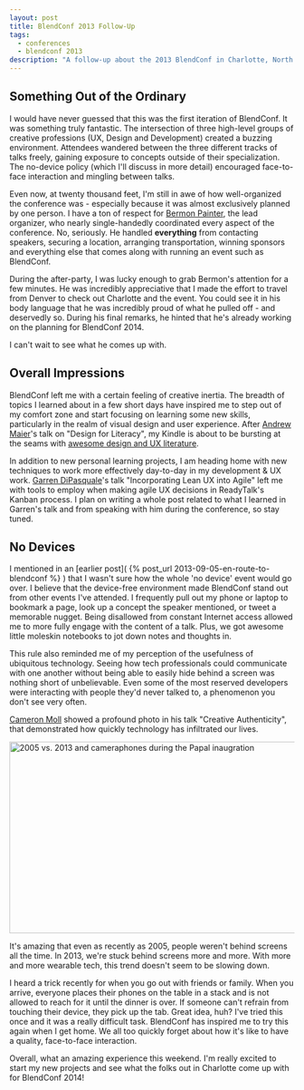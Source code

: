 ```yaml
---
layout: post
title: BlendConf 2013 Follow-Up
tags:
  - conferences
  - blendconf 2013
description: "A follow-up about the 2013 BlendConf in Charlotte, North Carolina, USA"
---
```


## Something Out of the Ordinary

I would have never guessed that this was the first iteration of BlendConf. It was something truly fantastic. The
intersection of three high-level groups of creative professions (UX, Design and Development) created a buzzing
environment. Attendees wandered between the three different tracks of talks freely, gaining exposure to concepts outside
of their specialization. The no-device policy (which I'll discuss in more detail) encouraged face-to-face interaction
and mingling between talks.

Even now, at twenty thousand feet, I'm still in awe of how well-organized the conference was - especially because it was
almost exclusively planned by one person. I have a ton of respect for
[Bermon Painter](https://twitter.com/bermonpainter), the lead organizer, who nearly single-handedly coordinated every
aspect of the conference. No, seriously. He handled **everything** from contacting speakers, securing a location,
arranging transportation, winning sponsors and everything else that comes along with running an event such as BlendConf.

During the after-party, I was lucky enough to grab Bermon's attention for a few minutes. He was incredibly appreciative
that I made the effort to travel from Denver to check out Charlotte and the event. You could see it in his body language
that he was incredibly proud of what he pulled off - and deservedly so. During his final remarks, he hinted that he's
already working on the planning for BlendConf 2014.

I can't wait to see what he comes up with.

## Overall Impressions

BlendConf left me with a certain feeling of creative inertia. The breadth of topics I learned about in a few short days
have inspired me to step out of my comfort zone and start focusing on learning some new skills, particularly in the
realm of visual design and user experience. After [Andrew Maier](https://twitter.com/andrewmaier)'s talk on "Design for
Literacy", my Kindle is about to be bursting at the seams with
[awesome design and UX literature](http://bit.ly/10Mdelj).

In addition to new personal learning projects, I am heading home with new techniques to work more effectively day-to-day
in my development & UX work. [Garren DiPasquale](https://twitter.com/aduroguy)'s talk "Incorporating Lean UX into Agile"
left me with tools to employ when making agile UX decisions in ReadyTalk's Kanban process. I plan on writing a whole
post related to what I learned in Garren's talk and from speaking with him during the conference, so stay tuned.

## No Devices

I mentioned in an [earlier post]( {% post_url 2013-09-05-en-route-to-blendconf %} ) that I wasn't sure how the whole 'no
device' event would go over. I believe that the device-free environment made BlendConf stand out from other events I've
attended. I frequently pull out my phone or laptop to bookmark a page, look up a concept the speaker mentioned, or tweet
a memorable nugget. Being disallowed from constant Internet access allowed me to more fully engage with the content of a
talk. Plus, we got awesome little moleskin notebooks to jot down notes and thoughts in.

This rule also reminded me of my perception of the usefulness of ubiquitous technology. Seeing how tech professionals
could communicate with one another without being able to easily hide behind a screen was nothing short of unbelievable.
Even some of the most reserved developers were interacting with people they'd never talked to, a phenomenon you don't
see very often.

[Cameron Moll](https://twitter.com/cameronmoll) showed a profound photo in his talk "Creative Authenticity", that
demonstrated how quickly technology has infiltrated our lives.

<div class="center">
	<img src="{{ site.base_url }}/{% ministamp _images/posts/2013/09/PopeCameraPhone.png assets/images/posts/2013/09/PopeCameraPhone.png %}" width="550" height="338" alt="2005 vs. 2013 and cameraphones during the Papal inaugration" />
</div>

It's amazing that even as recently as 2005, people weren't behind screens all the time. In 2013, we're stuck behind
screens more and more. With more and more wearable tech, this trend doesn't seem to be slowing down.

I heard a trick recently for when you go out with friends or family. When you arrive, everyone places their phones on
the table in a stack and is not allowed to reach for it until the dinner is over. If someone can't refrain from touching
their device, they pick up the tab. Great idea, huh? I've tried this once and it was a really difficult task. BlendConf
has inspired me to try this again when I get home. We all too quickly forget about how it's like to have a quality,
face-to-face interaction.

Overall, what an amazing experience this weekend. I'm really excited to start my new projects and see what the folks out
in Charlotte come up with for BlendConf 2014!
